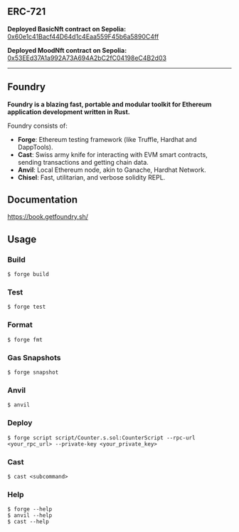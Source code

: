 ## ERC-721

**Deployed BasicNft contract on Sepolia:** [0x60e1c41Bacf44D64d1c4Eaa559F45b6a5890C4ff](https://sepolia.etherscan.io/address/0x60e1c41Bacf44D64d1c4Eaa559F45b6a5890C4ff)

**Deployed MoodNft contract on Sepolia:** [0x53EEd37A1a992A73A694A2bC2fC04198eC4B2d03](https://sepolia.etherscan.io/address/0x53EEd37A1a992A73A694A2bC2fC04198eC4B2d03)

---

## Foundry

**Foundry is a blazing fast, portable and modular toolkit for Ethereum application development written in Rust.**

Foundry consists of:

- **Forge**: Ethereum testing framework (like Truffle, Hardhat and DappTools).
- **Cast**: Swiss army knife for interacting with EVM smart contracts, sending transactions and getting chain data.
- **Anvil**: Local Ethereum node, akin to Ganache, Hardhat Network.
- **Chisel**: Fast, utilitarian, and verbose solidity REPL.

## Documentation

https://book.getfoundry.sh/

## Usage

### Build

```shell
$ forge build
```

### Test

```shell
$ forge test
```

### Format

```shell
$ forge fmt
```

### Gas Snapshots

```shell
$ forge snapshot
```

### Anvil

```shell
$ anvil
```

### Deploy

```shell
$ forge script script/Counter.s.sol:CounterScript --rpc-url <your_rpc_url> --private-key <your_private_key>
```

### Cast

```shell
$ cast <subcommand>
```

### Help

```shell
$ forge --help
$ anvil --help
$ cast --help
```
